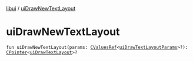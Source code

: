 [libui](index.md) / [uiDrawNewTextLayout](./ui-draw-new-text-layout.md)

# uiDrawNewTextLayout

`fun uiDrawNewTextLayout(params: `[`CValuesRef`](../kotlinx.cinterop/-c-values-ref/index.md)`<`[`uiDrawTextLayoutParams`](ui-draw-text-layout-params/index.md)`>?): `[`CPointer`](../kotlinx.cinterop/-c-pointer/index.md)`<`[`uiDrawTextLayout`](ui-draw-text-layout.md)`>?`